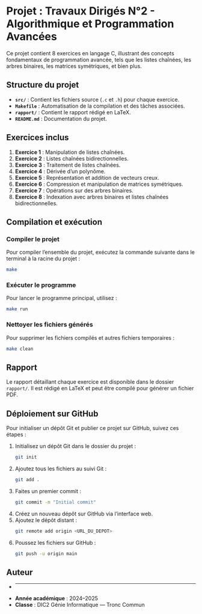 # Projet : Travaux Dirigés N°2 - Algorithmique et Programmation Avancées

Ce projet contient 8 exercices en langage C, illustrant des concepts fondamentaux de programmation avancée, tels que les listes chaînées, les arbres binaires, les matrices symétriques, et bien plus.

## Structure du projet

- **`src/`** : Contient les fichiers source (`.c` et `.h`) pour chaque exercice.
- **`Makefile`** : Automatisation de la compilation et des tâches associées.
- **`rapport/`** : Contient le rapport rédigé en LaTeX.
- **`README.md`** : Documentation du projet.

## Exercices inclus

1. **Exercice 1** : Manipulation de listes chaînées.
2. **Exercice 2** : Listes chaînées bidirectionnelles.
3. **Exercice 3** : Traitement de listes chaînées.
4. **Exercice 4** : Dérivée d’un polynôme.
5. **Exercice 5** : Représentation et addition de vecteurs creux.
6. **Exercice 6** : Compression et manipulation de matrices symétriques.
7. **Exercice 7** : Opérations sur des arbres binaires.
8. **Exercice 8** : Indexation avec arbres binaires et listes chaînées bidirectionnelles.

## Compilation et exécution

### Compiler le projet
Pour compiler l’ensemble du projet, exécutez la commande suivante dans le terminal à la racine du projet :
```bash
make
```

### Exécuter le programme
Pour lancer le programme principal, utilisez :
```bash
make run
```

### Nettoyer les fichiers générés
Pour supprimer les fichiers compilés et autres fichiers temporaires :
```bash
make clean
```

## Rapport
Le rapport détaillant chaque exercice est disponible dans le dossier `rapport/`. Il est rédigé en LaTeX et peut être compilé pour générer un fichier PDF.

## Déploiement sur GitHub

Pour initialiser un dépôt Git et publier ce projet sur GitHub, suivez ces étapes :

1. Initialisez un dépôt Git dans le dossier du projet :
   ```bash
   git init
   ```
2. Ajoutez tous les fichiers au suivi Git :
   ```bash
   git add .
   ```
3. Faites un premier commit :
   ```bash
   git commit -m "Initial commit"
   ```
4. Créez un nouveau dépôt sur GitHub via l’interface web.
5. Ajoutez le dépôt distant :
   ```bash
   git remote add origin <URL_DU_DEPOT>
   ```
6. Poussez les fichiers sur GitHub :
   ```bash
   git push -u origin main
   ```

## Auteur
- ****  
- **Année académique** : 2024–2025  
- **Classe** : DIC2 Génie Informatique — Tronc Commun
